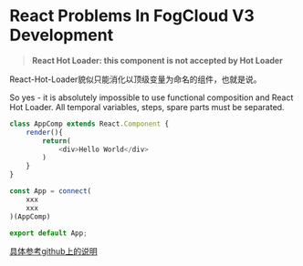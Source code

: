 # React Problems In FogCloud V3 Development

> **React Hot Loader: this component is not accepted by Hot Loader**

React-Hot-Loader貌似只能消化以顶级变量为命名的组件，也就是说。

So yes - it is absolutely impossible to use functional composition and React Hot Loader. All temporal variables, steps, spare parts must be separated.

```js
class AppComp extends React.Component {
    render(){
        return(
            <div>Hello World</div>
        )
    }
}

const App = connect(
    xxx
    xxx
)(AppComp)

export default App;
```
[具体参考github上的说明](https://github.com/gaearon/react-hot-loader/blob/master/docs/Troubleshooting.md#react-hot-loader-this-component-is-not-accepted-by-hot-loader)
